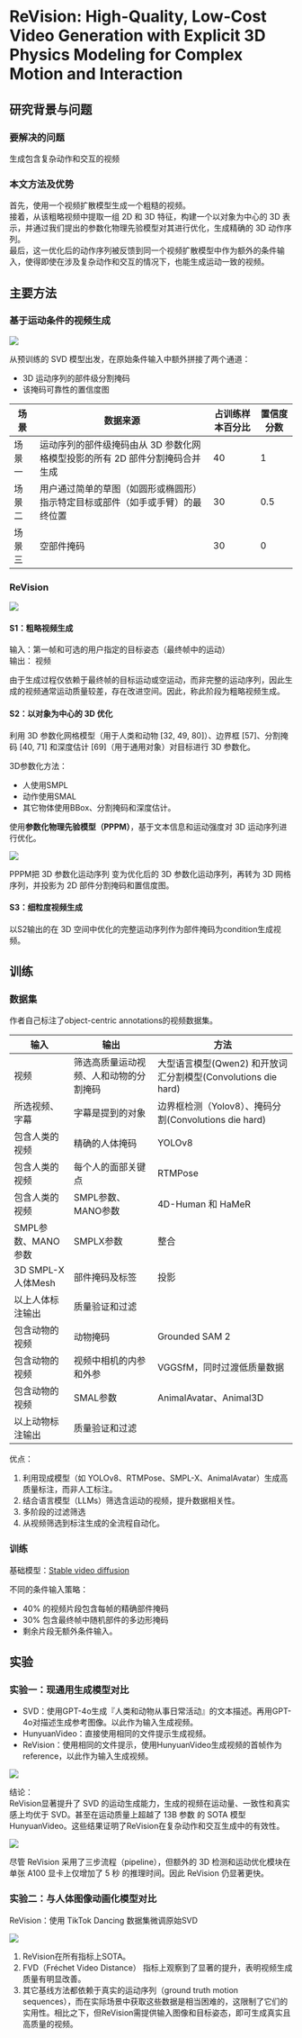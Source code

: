 # ReVision: High-Quality, Low-Cost Video Generation with Explicit 3D Physics Modeling for Complex Motion and Interaction

## 研究背景与问题

### 要解决的问题

生成包含复杂动作和交互的视频

### 本文方法及优势

首先，使用一个视频扩散模型生成一个粗糙的视频。  
接着，从该粗略视频中提取一组 2D 和 3D 特征，构建一个以对象为中心的 3D 表示，并通过我们提出的参数化物理先验模型对其进行优化，生成精确的 3D 动作序列。  
最后，这一优化后的动作序列被反馈到同一个视频扩散模型中作为额外的条件输入，使得即使在涉及复杂动作和交互的情况下，也能生成运动一致的视频。

## 主要方法

### 基于运动条件的视频生成

![](./assets/108-图3.png) 

从预训练的 SVD 模型出发，在原始条件输入中额外拼接了两个通道：
- 3D 运动序列的部件级分割掩码
- 该掩码可靠性的置信度图

|场景|数据来源|占训练样本百分比|置信度分数|
|---|---|---|---|
|场景一|运动序列的部件级掩码由从 3D 参数化网格模型投影的所有 2D 部件分割掩码合并生成|40|1|
|场景二|用户通过简单的草图（如圆形或椭圆形）指示特定目标或部件（如手或手臂）的最终位置|30|0.5|
|场景三|空部件掩码|30|0|

### ReVision

![](./assets/108-图2.png) 

#### S1：粗略视频生成

输入：第一帧和可选的用户指定的目标姿态（最终帧中的运动）  
输出： 视频

由于生成过程仅依赖于最终帧的目标运动或空运动，而非完整的运动序列，因此生成的视频通常运动质量较差，存在改进空间。因此，称此阶段为粗略视频生成。

#### S2：以对象为中心的 3D 优化

利用 3D 参数化网格模型（用于人类和动物 [32, 49, 80]）、边界框 [57]、分割掩码 [40, 71] 和深度估计 [69]（用于通用对象）对目标进行 3D 参数化。

3D参数化方法：
- 人使用SMPL
- 动作使用SMAL
- 其它物体使用BBox、分割掩码和深度估计。  

使用**参数化物理先验模型（PPPM）**，基于文本信息和运动强度对 3D 运动序列进行优化。

![](./assets/108-图8.png) 

PPPM把 3D 参数化运动序列 变为优化后的 3D 参数化运动序列，再转为 3D 网格序列，并投影为 2D 部件分割掩码和置信度图。

#### S3：细粒度视频生成

以S2输出的在 3D 空间中优化的完整运动序列作为部件掩码为condition生成视频。  

## 训练

### 数据集

作者自己标注了object-centric annotations的视频数据集。  


|输入|输出|方法|
|---|---|---|
|视频|筛选高质量运动视频、人和动物的分割掩码|大型语言模型(Qwen2) 和开放词汇分割模型(Convolutions die hard)|
|所选视频、字幕|字幕是提到的对象|边界框检测（Yolov8）、掩码分割(Convolutions die hard)|
|包含人类的视频|精确的人体掩码|YOLOv8|
|包含人类的视频|每个人的面部关键点|RTMPose|
|包含人类的视频|SMPL参数、MANO参数|4D-Human 和 HaMeR|
|SMPL参数、MANO参数|SMPLX参数|整合|
|3D SMPL-X 人体Mesh|部件掩码及标签|投影|
|以上人体标注输出|质量验证和过滤|
|包含动物的视频|动物掩码|Grounded SAM 2|
|包含动物的视频|视频中相机的内参和外参|VGGSfM，同时过渡低质量数据|
|包含动物的视频|SMAL参数|AnimalAvatar、Animal3D|
|以上动物标注输出|质量验证和过滤|

优点：
1. 利用现成模型（如 YOLOv8、RTMPose、SMPL-X、AnimalAvatar）生成高质量标注，而非人工标注。
2. 结合语言模型（LLMs）筛选含运动的视频，提升数据相关性。
3. 多阶段的过滤筛选
4. 从视频筛选到标注生成的全流程自动化。

### 训练

基础模型：[Stable video diffusion](./50.md)

不同的条件输入策略：
- 40% 的视频片段包含每帧的精确部件掩码
- 30% 包含最终帧中随机部件的多边形掩码
- 剩余片段无额外条件输入。

## 实验

### 实验一：现通用生成模型对比

- SVD：使用GPT-4o生成『人类和动物从事日常活动』的文本描述。再用GPT-4o对描述生成参考图像。以此作为输入生成视频。
- HunyuanVideo：直接使用相同的文件提示生成视频。  
- ReVision：使用相同的文件提示，使用HunyuanVideo生成视频的首帧作为reference，以此作为输入生成视频。

![](./assets/108-图5.png) 

结论：  
ReVision显著提升了 SVD 的运动生成能力，生成的视频在运动量、一致性和真实感上均优于 SVD。甚至在运动质量上超越了 13B 参数 的 SOTA 模型 HunyuanVideo。这些结果证明了ReVision在复杂动作和交互生成中的有效性。

![](./assets/108-表1.png) 

尽管 ReVision 采用了三步流程（pipeline），但额外的 3D 检测和运动优化模块在单张 A100 显卡上仅增加了 5 秒 的推理时间。因此 ReVision 仍显著更快。

### 实验二：与人体图像动画化模型对比

ReVision：使用 TikTok Dancing 数据集微调原始SVD  

![](./assets/108-表2.png) 

1. ReVision在所有指标上SOTA。
2. FVD（Fréchet Video Distance） 指标上观察到了显著的提升，表明视频生成质量有明显改善。
3. 其它基线方法都依赖于真实的运动序列（ground truth motion sequences），而在实际场景中获取这些数据是相当困难的，这限制了它们的实用性。相比之下，但ReVision需提供输入图像和目标姿态，即可生成真实且高质量的视频。




